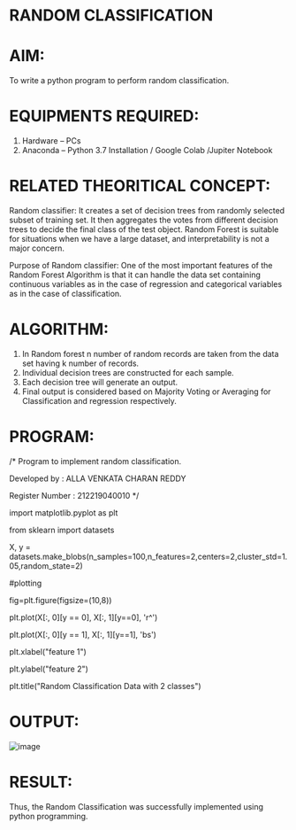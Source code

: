 # RANDOM CLASSIFICATION
# AIM:
  To write a python program to perform random classification.
# EQUIPMENTS REQUIRED:
  1.	Hardware – PCs
  2.	Anaconda – Python 3.7 Installation / Google Colab /Jupiter Notebook
# RELATED THEORITICAL CONCEPT:
  Random classifier: It creates a set of decision trees from randomly selected subset of training set. It then aggregates the votes from different decision trees to     decide the final class of the test object. Random Forest is suitable for situations when we have a large dataset, and interpretability is not a major concern.
  
  Purpose of Random classifier: One of the most important features of the Random Forest Algorithm is that it can handle the data set containing continuous variables as   in the case of regression and categorical variables as in the case of classification.
# ALGORITHM:
  1.	In Random forest n number of random records are taken from the data set having k number of records.
  2.	Individual decision trees are constructed for each sample.
  3.	Each decision tree will generate an output.
  4.	Final output is considered based on Majority Voting or Averaging for Classification and regression respectively.
# PROGRAM:
  /* 
  Program to implement random classification.
  
  Developed by   : ALLA VENKATA CHARAN REDDY
  
  Register Number : 212219040010 
*/ 

import matplotlib.pyplot as plt

from sklearn import datasets

X, y = datasets.make_blobs(n_samples=100,n_features=2,centers=2,cluster_std=1.05,random_state=2)

#plotting

fig=plt.figure(figsize=(10,8))

plt.plot(X[:, 0][y == 0], X[:, 1][y==0], 'r^')

plt.plot(X[:, 0][y == 1], X[:, 1][y==1], 'bs')

plt.xlabel("feature 1")

plt.ylabel("feature 2")

plt.title("Random Classification Data with 2 classes")
  
 # OUTPUT:
 ![image](https://user-images.githubusercontent.com/102689666/164060258-8ab94858-ac7c-459e-9a69-52d592c3931c.png)

 # RESULT:
  Thus, the Random Classification was successfully implemented using python programming.
